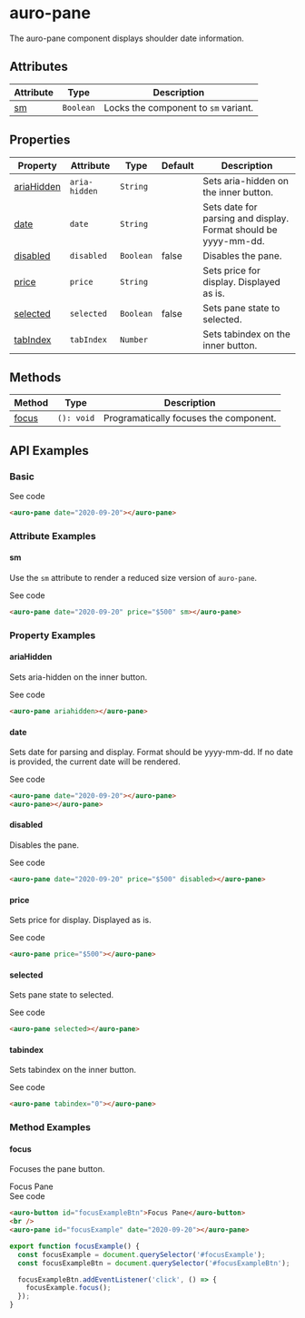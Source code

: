 <!-- AURO-GENERATED-CONTENT:START (FILE:src=./../api.md) -->
<!-- The below content is automatically added from ./../api.md -->

# auro-pane

The auro-pane component displays shoulder date information.

## Attributes

| Attribute | Type      | Description                          |
|-----------|-----------|--------------------------------------|
| [sm](#sm)      | `Boolean` | Locks the component to `sm` variant. |

## Properties

| Property     | Attribute     | Type      | Default | Description                                      |
|--------------|---------------|-----------|---------|--------------------------------------------------|
| [ariaHidden](#ariaHidden) | `aria-hidden` | `String`  |         | Sets aria-hidden on the inner button.            |
| [date](#date)       | `date`        | `String`  |         | Sets date for parsing and display. Format should be yyyy-mm-dd. |
| [disabled](#disabled)   | `disabled`    | `Boolean` | false   | Disables the pane.                               |
| [price](#price)      | `price`       | `String`  |         | Sets price for display. Displayed as is.         |
| [selected](#selected)   | `selected`    | `Boolean` | false   | Sets pane state to selected.                     |
| [tabIndex](#tabIndex)   | `tabIndex`    | `Number`  |         | Sets tabindex on the inner button.               |

## Methods

| Method  | Type       | Description                            |
|---------|------------|----------------------------------------|
| [focus](#focus) | `(): void` | Programatically focuses the component. |
<!-- AURO-GENERATED-CONTENT:END -->

## API Examples

### Basic

<div class="exampleWrapper">
  <!-- AURO-GENERATED-CONTENT:START (FILE:src=./../../apiExamples/basicSingle.html) -->
  <!-- The below content is automatically added from ./../../apiExamples/basicSingle.html -->
  <auro-pane date="2020-09-20"></auro-pane>
  <!-- AURO-GENERATED-CONTENT:END -->
</div>
<auro-accordion alignRight>
  <span slot="trigger">See code</span>
<!-- AURO-GENERATED-CONTENT:START (CODE:src=./../../apiExamples/basicSingle.html) -->
<!-- The below code snippet is automatically added from ./../../apiExamples/basicSingle.html -->

```html
<auro-pane date="2020-09-20"></auro-pane>
```
<!-- AURO-GENERATED-CONTENT:END -->
</auro-accordion>

### Attribute Examples

#### sm

Use the `sm` attribute to render a reduced size version of `auro-pane`.

<div class="exampleWrapper">
  <!-- AURO-GENERATED-CONTENT:START (FILE:src=./../../apiExamples/smallSingle.html) -->
  <!-- The below content is automatically added from ./../../apiExamples/smallSingle.html -->
  <auro-pane date="2020-09-20" price="$500" sm></auro-pane>
  <!-- AURO-GENERATED-CONTENT:END -->
</div>
<auro-accordion alignRight>
  <span slot="trigger">See code</span>
<!-- AURO-GENERATED-CONTENT:START (CODE:src=./../../apiExamples/smallSingle.html) -->
<!-- The below code snippet is automatically added from ./../../apiExamples/smallSingle.html -->

```html
<auro-pane date="2020-09-20" price="$500" sm></auro-pane>
```
<!-- AURO-GENERATED-CONTENT:END -->
</auro-accordion>

### Property Examples

#### ariaHidden

Sets aria-hidden on the inner button.

<div class="exampleWrapper">
  <!-- AURO-GENERATED-CONTENT:START (FILE:src=./../../apiExamples/ariaHidden.html) -->
  <!-- The below content is automatically added from ./../../apiExamples/ariaHidden.html -->
  <auro-pane ariahidden></auro-pane>
  <!-- AURO-GENERATED-CONTENT:END -->
</div>
<auro-accordion alignRight>
  <span slot="trigger">See code</span>
<!-- AURO-GENERATED-CONTENT:START (CODE:src=./../../apiExamples/ariaHidden.html) -->
<!-- The below code snippet is automatically added from ./../../apiExamples/ariaHidden.html -->

```html
<auro-pane ariahidden></auro-pane>
```
<!-- AURO-GENERATED-CONTENT:END -->
</auro-accordion>

#### date

Sets date for parsing and display. Format should be yyyy-mm-dd. If no date is provided, the current date will be rendered.

<div class="exampleWrapper">
  <!-- AURO-GENERATED-CONTENT:START (FILE:src=./../../apiExamples/date.html) -->
  <!-- The below content is automatically added from ./../../apiExamples/date.html -->
  <auro-pane date="2020-09-20"></auro-pane>
  <auro-pane></auro-pane>
  <!-- AURO-GENERATED-CONTENT:END -->
</div>
<auro-accordion alignRight>
  <span slot="trigger">See code</span>
<!-- AURO-GENERATED-CONTENT:START (CODE:src=./../../apiExamples/date.html) -->
<!-- The below code snippet is automatically added from ./../../apiExamples/date.html -->

```html
<auro-pane date="2020-09-20"></auro-pane>
<auro-pane></auro-pane>
```
<!-- AURO-GENERATED-CONTENT:END -->
</auro-accordion>

#### disabled

Disables the pane.

<div class="exampleWrapper">
  <!-- AURO-GENERATED-CONTENT:START (FILE:src=./../../apiExamples/disabled.html) -->
  <!-- The below content is automatically added from ./../../apiExamples/disabled.html -->
  <auro-pane date="2020-09-20" price="$500" disabled></auro-pane>
  <!-- AURO-GENERATED-CONTENT:END -->
</div>
<auro-accordion alignRight>
  <span slot="trigger">See code</span>
<!-- AURO-GENERATED-CONTENT:START (CODE:src=./../../apiExamples/disabled.html) -->
<!-- The below code snippet is automatically added from ./../../apiExamples/disabled.html -->

```html
<auro-pane date="2020-09-20" price="$500" disabled></auro-pane>
```
<!-- AURO-GENERATED-CONTENT:END -->
</auro-accordion>

#### price

Sets price for display. Displayed as is.

<div class="exampleWrapper">
  <!-- AURO-GENERATED-CONTENT:START (FILE:src=./../../apiExamples/price.html) -->
  <!-- The below content is automatically added from ./../../apiExamples/price.html -->
  <auro-pane price="$500"></auro-pane>
  <!-- AURO-GENERATED-CONTENT:END -->
</div>
<auro-accordion alignRight>
  <span slot="trigger">See code</span>
<!-- AURO-GENERATED-CONTENT:START (CODE:src=./../../apiExamples/price.html) -->
<!-- The below code snippet is automatically added from ./../../apiExamples/price.html -->

```html
<auro-pane price="$500"></auro-pane>
```
<!-- AURO-GENERATED-CONTENT:END -->
</auro-accordion>

#### selected

Sets pane state to selected.

<div class="exampleWrapper">
  <!-- AURO-GENERATED-CONTENT:START (FILE:src=./../../apiExamples/selected.html) -->
  <!-- The below content is automatically added from ./../../apiExamples/selected.html -->
  <auro-pane selected></auro-pane>
  <!-- AURO-GENERATED-CONTENT:END -->
</div>
<auro-accordion alignRight>
  <span slot="trigger">See code</span>
<!-- AURO-GENERATED-CONTENT:START (CODE:src=./../../apiExamples/selected.html) -->
<!-- The below code snippet is automatically added from ./../../apiExamples/selected.html -->

```html
<auro-pane selected></auro-pane>
```
<!-- AURO-GENERATED-CONTENT:END -->
</auro-accordion>

#### tabindex

Sets tabindex on the inner button.

<div class="exampleWrapper">
  <!-- AURO-GENERATED-CONTENT:START (FILE:src=./../../apiExamples/tabindex.html) -->
  <!-- The below content is automatically added from ./../../apiExamples/tabindex.html -->
  <auro-pane tabindex="0"></auro-pane>
  <!-- AURO-GENERATED-CONTENT:END -->
</div>
<auro-accordion alignRight>
  <span slot="trigger">See code</span>
<!-- AURO-GENERATED-CONTENT:START (CODE:src=./../../apiExamples/tabindex.html) -->
<!-- The below code snippet is automatically added from ./../../apiExamples/tabindex.html -->

```html
<auro-pane tabindex="0"></auro-pane>
```
<!-- AURO-GENERATED-CONTENT:END -->
</auro-accordion>
</auro-accordion>

### Method Examples

#### focus

Focuses the pane button.

<div class="exampleWrapper">
  <!-- AURO-GENERATED-CONTENT:START (FILE:src=./../../apiExamples/focus.html) -->
  <!-- The below content is automatically added from ./../../apiExamples/focus.html -->
  <auro-button id="focusExampleBtn">Focus Pane</auro-button>
  <br />
  <auro-pane id="focusExample" date="2020-09-20"></auro-pane>
  <!-- AURO-GENERATED-CONTENT:END -->
</div>
<auro-accordion alignRight>
  <span slot="trigger">See code</span>
<!-- AURO-GENERATED-CONTENT:START (CODE:src=./../../apiExamples/focus.html) -->
<!-- The below code snippet is automatically added from ./../../apiExamples/focus.html -->

```html
<auro-button id="focusExampleBtn">Focus Pane</auro-button>
<br />
<auro-pane id="focusExample" date="2020-09-20"></auro-pane>
```
<!-- AURO-GENERATED-CONTENT:END -->
<!-- AURO-GENERATED-CONTENT:START (CODE:src=./../../apiExamples/focus.js) -->
<!-- The below code snippet is automatically added from ./../../apiExamples/focus.js -->

```js
export function focusExample() {
  const focusExample = document.querySelector('#focusExample');
  const focusExampleBtn = document.querySelector('#focusExampleBtn');

  focusExampleBtn.addEventListener('click', () => {
    focusExample.focus();
  });
}
```
<!-- AURO-GENERATED-CONTENT:END -->
</auro-accordion>
